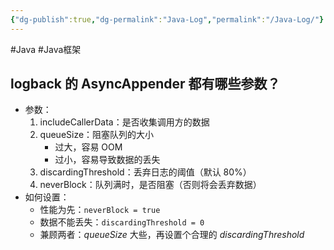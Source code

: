 ```yaml
---
{"dg-publish":true,"dg-permalink":"Java-Log","permalink":"/Java-Log/"}
---
```



#Java #Java框架 

## logback 的 AsyncAppender 都有哪些参数？

- 参数：
	1. includeCallerData：是否收集调用方的数据
	2. queueSize：阻塞队列的大小
		- 过大，容易 OOM
		- 过小，容易导致数据的丢失
	3. discardingThreshold：丢弃日志的阈值（默认 80%）
	4. neverBlock：队列满时，是否阻塞（否则将会丢弃数据）
- 如何设置：
	- 性能为先：`neverBlock = true`
	- 数据不能丢失：`discardingThreshold = 0`
	- 兼顾两者：*queueSize* 大些，再设置个合理的 *discardingThreshold*